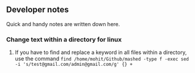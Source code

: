 
## Developer notes

Quick and handy notes are written down here.

### Change text within a directory for linux

1. If you have to find and replace a keyword in all files within a directory, use the command `find /home/mohit/Github/mashed -type f -exec sed -i 's/test@gmail.com/admin@gmail.com/g' {} +`